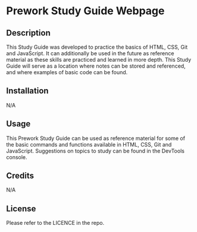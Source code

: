# Prework Study Guide Webpage

## Description

This Study Guide was developed to practice the basics of HTML, CSS, Git and JavaScript. It can additionally be used in the future as reference material as these skills are practiced and learned in more depth. This Study Guide will serve as a location where notes can be stored and referenced, and where examples of basic code can be found.

## Installation

N/A

## Usage

This Prework Study Guide can be used as reference material for some of the basic commands and functions available in HTML, CSS, Git and JavaScript. Suggestions on topics to study can be found in the DevTools console.

## Credits

N/A

## License

Please refer to the LICENCE in the repo.